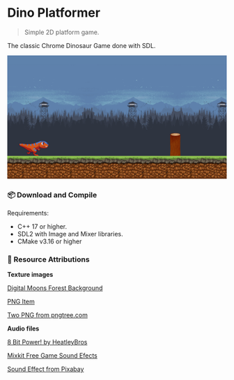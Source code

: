 # Dino Platformer
> Simple 2D platform game.

The classic Chrome Dinosaur Game done with SDL.

![Dino Screenshot](screenshot.png)

### :package: Download and Compile

Requirements:

- C++ 17 or higher.
- SDL2 with Image and Mixer libraries.
- CMake v3.16 or higher

### :raised_hands: Resource Attributions

**Texture images**

[Digital Moons Forest Background](https://digitalmoons.itch.io/parallax-forest-background)

[PNG Item](https://www.pngitem.com/middle/TxTwxwJ_dino-sprite-sheet-png-download-transparent-png/)

[Two PNG from pngtree.com](https://pngtree.com/so/Two)

**Audio files**

[8 Bit Power! by HeatleyBros](https://www.youtube.com/watch?v=UJ9NbyPFTvY)

[Mixkit Free Game Sound Efects](https://mixkit.co/free-sound-effects/game)

[Sound Effect from Pixabay](https://pixabay.com/sound-effects/?utm_source=link-attribution&amp;utm_medium=referral&amp;utm_campaign=music&amp;utm_content=6462)
